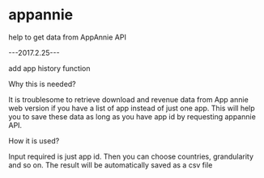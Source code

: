 # appannie
help to get data from AppAnnie API

---2017.2.25---

add app history function

Why this is needed?

It is troublesome to retrieve download and revenue data from App annie web version if you have a list of app instead of just one app. This will help you to save these data as long as you have app id by requesting appannie API.

How it is used?

Input required is just app id.
Then you can choose countries, grandularity and so on.
The result will be automatically saved as a csv file
